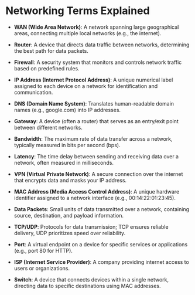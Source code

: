 # Networking Terms Explained

- **WAN (Wide Area Network)**: A network spanning large geographical areas, connecting multiple local networks (e.g., the internet).

- **Router**: A device that directs data traffic between networks, determining the best path for data packets.

- **Firewall**: A security system that monitors and controls network traffic based on predefined rules.

- **IP Address (Internet Protocol Address)**: A unique numerical label assigned to each device on a network for identification and communication.

- **DNS (Domain Name System)**: Translates human-readable domain names (e.g., google.com) into IP addresses.

- **Gateway**: A device (often a router) that serves as an entry/exit point between different networks.

- **Bandwidth**: The maximum rate of data transfer across a network, typically measured in bits per second (bps).

- **Latency**: The time delay between sending and receiving data over a network, often measured in milliseconds.

- **VPN (Virtual Private Network)**: A secure connection over the internet that encrypts data and masks your IP address.

- **MAC Address (Media Access Control Address)**: A unique hardware identifier assigned to a network interface (e.g., 00:14:22:01:23:45).

- **Data Packets**: Small units of data transmitted over a network, containing source, destination, and payload information.

- **TCP/UDP**: Protocols for data transmission; TCP ensures reliable delivery, UDP prioritizes speed over reliability.

- **Port**: A virtual endpoint on a device for specific services or applications (e.g., port 80 for HTTP).

- **ISP (Internet Service Provider)**: A company providing internet access to users or organizations.

- **Switch**: A device that connects devices within a single network, directing data to specific destinations using MAC addresses.